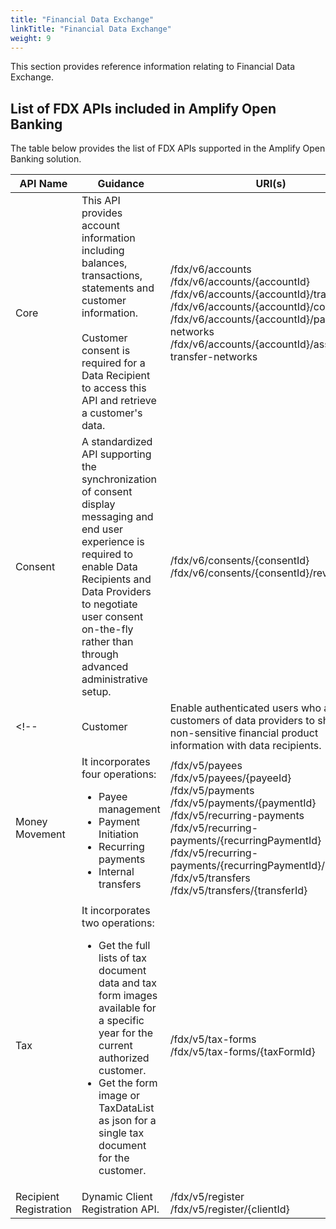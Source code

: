 ```yaml
---
title: "Financial Data Exchange"
linkTitle: "Financial Data Exchange"
weight: 9
---
```


This section provides reference information relating to Financial Data Exchange.

## List of FDX APIs included in Amplify Open Banking

The table below provides the list of FDX APIs supported in the Amplify Open Banking solution.

|  API Name | Guidance | URI(s) |
|  -------- | -------- | ------ |
| Core | This API provides account information including balances, transactions, statements and customer information.<br></br>Customer consent is required for a Data Recipient to access this API and retrieve a customer's data. | /fdx/v6/accounts<br> /fdx/v6/accounts/{accountId}<br> /fdx/v6/accounts/{accountId}/transactions<br> /fdx/v6/accounts/{accountId}/contact<br> /fdx/v6/accounts/{accountId}/payment-networks<br> /fdx/v6/accounts/{accountId}/asset-transfer-networks |
| Consent | A standardized API supporting the synchronization of consent display messaging and end user experience is required to enable Data Recipients and Data Providers to negotiate user consent on-the-fly rather than through advanced administrative setup. | /fdx/v6/consents/{consentId}<br>/fdx/v6/consents/{consentId}/revocation |
<!-- | Customer | Enable authenticated users who are customers of data providers to share their non-sensitive financial product information with data recipients. | /fdx/v5/customers<br>/fdx/v5/customers/current<br>/fdx/v5/customers/{customerId} |
| Money Movement | It incorporates four operations:<ul><li>Payee management</li><li>Payment Initiation</li><li>Recurring payments</li><li>Internal transfers</li></ul>| /fdx/v5/payees <br> /fdx/v5/payees/{payeeId} <br> /fdx/v5/payments <br> /fdx/v5/payments/{paymentId} <br> /fdx/v5/recurring-payments <br> /fdx/v5/recurring-payments/{recurringPaymentId} <br> /fdx/v5/recurring-payments/{recurringPaymentId}/payments <br> /fdx/v5/transfers <br> /fdx/v5/transfers/{transferId} |
| Tax | It incorporates two operations:<ul><li>Get the full lists of tax document data and tax form images available for a specific year for the current authorized customer.</li><li>Get the form image or TaxDataList as json for a single tax document for the customer.</li></ul>| /fdx/v5/tax-forms <br> /fdx/v5/tax-forms/{taxFormId} |
| Recipient Registration | Dynamic Client Registration API. | /fdx/v5/register<br>/fdx/v5/register/{clientId} | -->

<!-- 
/fdx/v6/accounts/{accountId}/statements<br> /fdx/v6/accounts/{accountId}/statements/{statementId}<br> /fdx/v6/accounts/{accountId}/transaction-images/{imageId}<br> /fdx/v6/core/customers<br>/fdx/v6/core/customers/{customerId}<br> -->